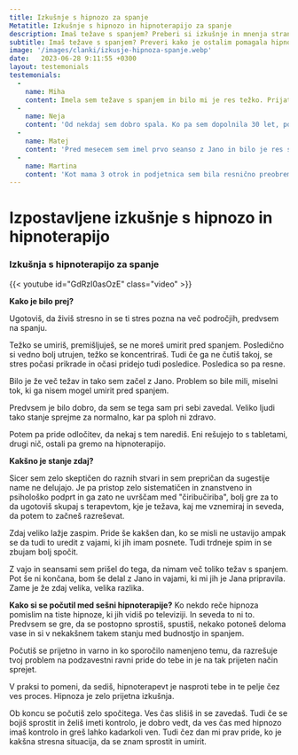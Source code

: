 ```yaml
---
title: Izkušnje s hipnozo za spanje
Metatitle: Izkušnje s hipnozo in hipnoterapijo za spanje
description: Imaš težave s spanjem? Preberi si izkušnje in mnenja strank o hipnozi in hipnoterapiji za spanje
subtitle: Imaš težave s spanjem? Preveri kako je ostalim pomagala hipnoza in hipnoterapija za spanje
image: '/images/clanki/izkusje-hipnoza-spanje.webp'
date:   2023-06-28 9:11:55 +0300
layout: testemonials
testemonials: 
  -  
    name: Miha
    content: Imela sem težave s spanjem in bilo mi je res težko. Prijatelj mi je priporočil Jano Bergant in odločil sem se, da preizkusim še hipnoterapijo. Vesel sem, da sem! Bila je neverjetna. Pomagala mi je, da sem se končno sprostil in se naučil umiriti zvečer pred spanjem. Po najini seansi sem se počutil veliko bolje in jo toplo priporočam vsem, ki imajo težave s spanjem. Hvala!    
  -  
    name: Neja
    content: 'Od nekdaj sem dobro spala. Ko pa sem dopolnila 30 let, po rojstvu dveh otrok, se je začela nespočnost. Najprej nisem spala zaradi otrok, potem pa zaredi sebe. Poskusila sem vse - od branja pred spanjem do ukinitve kofeina -, a nič ni pomagalo. Zato sem poiskala Jano. Po samo nekaj seansah sem končno lahko prespala vso noč! Počutim se spočito in čez dan imam veliko več energije. Jano toplo priporočam vsem, ki imajo težave s spanjem. Ona resnično zna pomagat!'
  -  
    name: Matej
    content: 'Pred mesecem sem imel prvo seanso z Jano in bilo je res sproščujoče! Že leta se borim z nespečnostjo in poskusil sem že veliko. Toda po samo eni seansi hipnoterapije z Jano sem prvič po dolgem času se res naspal. Zelo sem hvaležen in prav uživam v poslušanju njenih hipnotičnih posnetkov!'
  -  
    name: Martina
    content: 'Kot mama 3 otrok in podjetnica sem bila resnično preobremenjena. Tako sem bila vpeta v dnevne obveznosti, da sploh čutila nisem, da sem tik pred zlomom. Na seansi sem se tako zelo sprostila, da se je od tam naprej samo še zložilo kot domine. Končno lahko rečem ne strankam, poskrbim zase in to popolnoma brez slabe vesti. Resnično, resnično hvala za to!'    
---
```


# Izpostavljene izkušnje s hipnozo in hipnoterapijo


### Izkušnja s hipnoterapijo za spanje
{{< youtube id="GdRzI0asOzE" class="video" >}}


**Kako je bilo prej?**

Ugotoviš, da živiš stresno in se ti stres pozna na več področjih, predvsem na spanju.

Težko se umiriš, premišljuješ, se ne moreš umirit pred spanjem. Posledično si vedno bolj utrujen, težko se koncentriraš. Tudi če ga ne čutiš takoj, se stres počasi prikrade in očasi pridejo tudi posledice. Posledica so pa resne.

Bilo je že več težav in tako sem začel z Jano. Problem so bile mili, miselni tok, ki ga nisem mogel umirit pred spanjem.

Predvsem je bilo dobro, da sem se tega sam pri sebi zavedal. Veliko ljudi tako stanje sprejme za normalno, kar pa sploh ni zdravo.

Potem pa pride odločitev, da nekaj s tem narediš. Eni rešujejo to s tabletami, drugi nič, ostali pa gremo na hipnoterapijo.

**Kakšno je stanje zdaj?**

Sicer sem zelo skeptičen do raznih stvari in sem prepričan da sugestije name ne delujajo. Je pa pristop zelo sistematičen in znanstveno in psihološko podprt in ga zato ne uvrščam med "čiribučiriba", bolj gre za to da ugotoviš skupaj s terapevtom, kje je težava, kaj me vznemiraj in seveda, da potem to začneš razreševat.

Zdaj veliko lažje zaspim. Pride še kakšen dan, ko se misli ne ustavijo ampak se da tudi to uredit z vajami, ki jih imam posnete. Tudi trdneje spim in se zbujam bolj spočit. 

Z vajo in seansami sem prišel do tega, da nimam več toliko težav s spanjem. Pot še ni končana, bom še delal z Jano in vajami, ki mi jih je Jana pripravila. Zame je že zdaj velika, velika razlika.


**Kako si se počutil med sešni hipnoterapije?**
Ko nekdo reče hipnoza pomislim na tiste hipnoze, ki jih vidiš po televiziji. In seveda to ni to. Predvsem se gre, da se postopno sprostiš, spustiš, nekako potoneš deloma vase in si v nekakšnem takem stanju med budnostjo in spanjem.

Počutiš se prijetno in varno in ko sporočilo namenjeno temu, da razrešuje tvoj problem na podzavestni ravni pride do tebe in je na tak prijeten način sprejet. 

V praksi to pomeni, da sediš, hipnoterapevt je nasproti tebe in te pelje čez ves proces. Hipnoza je zelo prijetna izkušnja. 

Ob koncu se počutiš zelo spočitega. Ves čas slišiš in se zavedaš. Tudi če se bojiš sprostit in želiš imeti kontrolo, je dobro vedt, da ves čas med hipnozo imaš kontrolo in greš lahko kadarkoli ven. Tudi čez dan mi prav pride, ko je kakšna stresna situacija, da se znam sprostit in umirit. 




